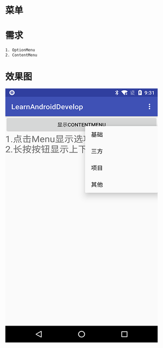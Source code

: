 # 菜单

# 需求
    1. OptionMenu
    2. ContentMenu
    
# 效果图
![截图](https://github.com/BruceAnda/LearnAndroidDevelop/blob/master/screenshot/basic/ui/menu/pic.png)